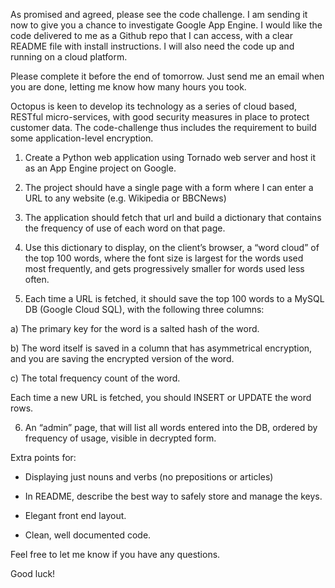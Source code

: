 As promised and agreed, please see the code challenge. I am sending it
now to give you a chance to investigate Google App Engine. I would like
the code delivered to me as a Github repo that I can access, with a clear
README file with install instructions. I will also need the code up and
running on a cloud platform.

Please complete it before the end of tomorrow. Just send me an email when
you are done, letting me know how many hours you took.

Octopus is keen to develop its technology as a series of cloud based,
RESTful micro-services, with good security measures in place to protect
customer data. The code-challenge thus includes the requirement to build
some application-level encryption.

1) Create a Python web application using Tornado web server and host it
as an App Engine project on Google.

2) The project should have a single page with a form where I can enter a
URL to any website (e.g. Wikipedia or BBCNews)

3) The application should fetch that url and build a dictionary that
contains the frequency of use of each word on that page.

4) Use this dictionary to display, on the client’s browser, a “word
cloud” of the top 100 words, where the font size is largest for the words
used most frequently, and gets progressively smaller for words used less
often.

5) Each time a URL is fetched, it should save the top 100 words to a
MySQL DB (Google Cloud SQL), with the following three columns:

a) The primary key for the word is a salted hash of the word.

b) The word itself is saved in a column that has asymmetrical encryption,
and you are saving the encrypted version of the word.

c) The total frequency count of the word.

Each time a new URL is fetched, you should INSERT or UPDATE the word
rows.

6) An “admin” page, that will list all words entered into the DB, ordered
by frequency of usage, visible in decrypted form.

Extra points for:

- Displaying just nouns and verbs (no prepositions or articles)

- In README, describe the best way to safely store and manage the keys.

- Elegant front end layout.

- Clean, well documented code.

Feel free to let me know if you have any questions.

Good luck!
